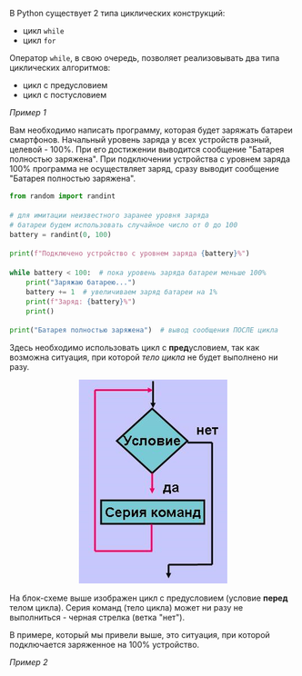 В Python существует 2 типа циклических конструкций:
* цикл `while`
* цикл `for`

Оператор `while`, в свою очередь, позволяет реализовывать два типа циклических алгоритмов:
* цикл с предусловием
* цикл с постусловием

_Пример 1_

Вам необходимо написать программу, которая будет заряжать батареи смартфонов. Начальный уровень заряда у всех устройств разный, целевой - 100%. При его достижении выводится сообщение "Батарея полностью заряжена". При подключении устройства с уровнем заряда 100% программа не осуществляет заряд, сразу выводит сообщение "Батарея полностью заряжена".

```python
from random import randint

# для имитации неизвестного заранее уровня заряда
# батареи будем использовать случайное число от 0 до 100
battery = randint(0, 100)

print(f"Подключено устройство с уровнем заряда {battery}%")

while battery < 100:  # пока уровень заряда батареи меньше 100%
    print("Заряжаю батарею...")
    battery += 1  # увеличиваем заряд батареи на 1%
    print(f"Заряд: {battery}%")
    print()

print("Батарея полностью заряжена")  # вывод сообщения ПОСЛЕ цикла
```

Здесь необходимо использовать цикл с **пред**условием, так как возможна ситуация, при которой _тело цикла_ не будет выполнено ни разу.

<div align="center">
    <img src="images/pre.png">
</div>

На блок-схеме выше изображен цикл с предусловием (условие **перед** телом цикла). Серия команд (тело цикла) может ни разу не выполниться - черная стрелка (ветка "нет").

В примере, который мы привели выше, это ситуация, при которой подключается заряженное на 100% устройство.

_Пример 2_

